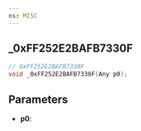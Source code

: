 ```yaml
---
ns: MISC
---
```

## _0xFF252E2BAFB7330F

```c
// 0xFF252E2BAFB7330F
void _0xFF252E2BAFB7330F(Any p0);
```

## Parameters
* **p0**:
